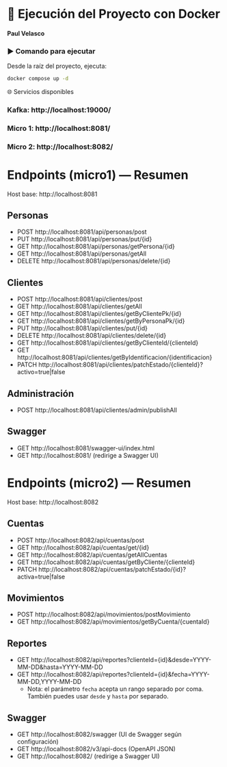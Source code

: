 # 🚀 Ejecución del Proyecto con Docker
#### Paul Velasco
### ▶️ Comando para ejecutar

Desde la raíz del proyecto, ejecuta:

```bash
docker compose up -d
```
🌐 Servicios disponibles

### Kafka: http://localhost:19000/
### Micro 1: http://localhost:8081/
### Micro 2: http://localhost:8082/

# Endpoints (micro1) — Resumen

Host base: http://localhost:8081

## Personas
- POST    http://localhost:8081/api/personas/post
- PUT     http://localhost:8081/api/personas/put/{id}
- GET     http://localhost:8081/api/personas/getPersona/{id}
- GET     http://localhost:8081/api/personas/getAll
- DELETE  http://localhost:8081/api/personas/delete/{id}

## Clientes
- POST   http://localhost:8081/api/clientes/post
- GET    http://localhost:8081/api/clientes/getAll
- GET    http://localhost:8081/api/clientes/getByClientePk/{id}
- GET    http://localhost:8081/api/clientes/getByPersonaPk/{id}
- PUT    http://localhost:8081/api/clientes/put/{id}
- DELETE http://localhost:8081/api/clientes/delete/{id}
- GET    http://localhost:8081/api/clientes/getByClienteId/{clienteId}
- GET    http://localhost:8081/api/clientes/getByIdentificacion/{identificacion}
- PATCH  http://localhost:8081/api/clientes/patchEstado/{clienteId}?activo=true|false

## Administración
- POST   http://localhost:8081/api/clientes/admin/publishAll

## Swagger
- GET    http://localhost:8081/swagger-ui/index.html
- GET    http://localhost:8081/  (redirige a Swagger UI)


# Endpoints (micro2) — Resumen

Host base: http://localhost:8082

## Cuentas
- POST   http://localhost:8082/api/cuentas/post
- GET    http://localhost:8082/api/cuentas/get/{id}
- GET    http://localhost:8082/api/cuentas/getAllCuentas
- GET    http://localhost:8082/api/cuentas/getByCliente/{clienteId}
- PATCH  http://localhost:8082/api/cuentas/patchEstado/{id}?activa=true|false

## Movimientos
- POST   http://localhost:8082/api/movimientos/postMovimiento
- GET    http://localhost:8082/api/movimientos/getByCuenta/{cuentaId}

## Reportes
- GET    http://localhost:8082/api/reportes?clienteId={id}&desde=YYYY-MM-DD&hasta=YYYY-MM-DD
- GET    http://localhost:8082/api/reportes?clienteId={id}&fecha=YYYY-MM-DD,YYYY-MM-DD
  - Nota: el parámetro `fecha` acepta un rango separado por coma. También puedes usar `desde` y `hasta` por separado.

## Swagger
- GET    http://localhost:8082/swagger  (UI de Swagger según configuración)
- GET    http://localhost:8082/v3/api-docs  (OpenAPI JSON)
- GET    http://localhost:8082/  (redirige a Swagger UI)
